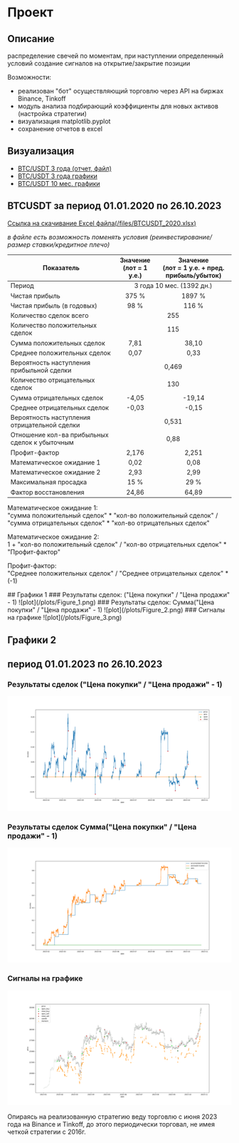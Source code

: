 # Проект

## Описание

  распределение свечей по моментам, при наступлении определенный условий
  создание сигналов на открытие/закрытие позиции

  Возможности:
  - реализован "бот" осуществляющий торговлю через API на биржах Binance, Tinkoff
  - модуль анализа подбирающий коэффициенты для новых активов (настройка стратегии)
  - визуализация matplotlib.pyplot
  - сохранение отчетов в excel

## Визуализация
<ul>
<li><a href="#btcusdt-за-период-01012020-по-26102023">BTC/USDT 3 года (отчет, файл)</a></li>
<li><a href="#графики-1">BTC/USDT 3 года графики</a></li>
<li><a href="#графики-2">BTC/USDT 10 мес. графики</a></li>
<!-- <li><a href="#rasp-за-период-01012020-по-26102023">ОАО Распадская (RASP) 3 года (отчет, файл)</a></li> -->
</ul>

##  BTCUSDT за период 01.01.2020 по 26.10.2023

<a href = 'https://raw.githubusercontent.com/Griga178/Fin_project/master/files/BTCUSDT_2020.xlsx'> Ссылка на скачивание Excel файла(/files/BTCUSDT_2020.xlsx)</a>
<p> <i>в файле есть возможность поменять условия (реинвестирование/размер ставки/кредитное плечо)</i> </p>

<table>
  <thead>
    <th>Показатель</th>
    <th> Значение<br/>(лот = 1 у.е.)</th>
    <th> Значение<br/>(лот = 1 у.е. + пред. прибыль/убыток)</th>
  </thead>
  <tbody>
    <tr>
      <td align="left">Период</td>
      <td colspan="2" align="center">3 года 10 мес. (1392 дн.)</td>
    </tr>
    <tr>
      <td align="left">Чистая прибыль</td>
      <td colspan="1" align="center">375 %</td>
      <td colspan="1" align="center">1897 %</td>
    </tr>
    <tr>
      <td align="left">Чистая прибыль (в годовых)</td>
      <td colspan="1" align="center">98 %</td>
      <td colspan="1" align="center">116 %</td>
    </tr>
    <tr>
      <td align="left">Количество сделок всего</td>
      <td colspan="2" align="center">255</td>
    </tr>
    <tr>
      <td align="left">Количество положительных сделок</td>
      <td colspan="2" align="center">115</td>
    </tr>
    <tr>
      <td align="left">Сумма положительных сделок</td>
      <td colspan="1" align="center">7,81</td>
      <td colspan="1" align="center">38,10</td>
    </tr>
    <tr>
      <td align="left">Среднее положительных сделок</td>
      <td colspan="1" align="center">0,07</td>
      <td colspan="1" align="center">0,33</td>
    </tr>
    <tr>
      <td align="left">Вероятность наступления прибыльной сделки</td>
      <td colspan="2" align="center">0,469</td>
    </tr>
    <tr>
      <td align="left">Количество отрицательных сделок</td>
      <td colspan="2" align="center">130</td>
    </tr>
    <tr>
      <td align="left">Сумма отрицательных сделок</td>
      <td colspan="1" align="center">-4,05</td>
      <td colspan="1" align="center">-19,14</td>
    </tr>
    <tr>
      <td align="left">Среднее отрицательных сделок</td>
      <td colspan="1" align="center">-0,03</td>
      <td colspan="1" align="center">-0,15</td>
    </tr>
    <tr>
      <td align="left">Вероятность наступления отрицательной сделки</td>
      <td colspan="2" align="center">0,531</td>
    </tr>
    <tr>
      <td align="left">Отношение кол-ва прибыльных сделок к убыточным</td>
      <td colspan="2" align="center">0,88</td>
    </tr>
    <tr>
      <td align="left">Профит-фактор</td>
      <td colspan="1" align="center">2,176</td>
      <td colspan="1" align="center">2,251</td>
    </tr>
    <tr>
      <td align="left">Математическое ожидание 1</td>
      <td colspan="1" align="center">0,02</td>
      <td colspan="1" align="center">0,08</td>
    </tr>
    <tr>
      <td align="left">Математическое ожидание 2</td>
      <td colspan="1" align="center">2,93</td>
      <td colspan="1" align="center">2,99</td>
    </tr>    
    <tr>
      <td align="left">Максимальная просадка</td>
      <td colspan="1" align="center">15 %</td>
      <td colspan="1" align="center">29 %</td>
    </tr>  
    <tr>
      <td align="left">Фактор восстановления</td>
      <td colspan="1" align="center">24,86</td>
      <td colspan="1" align="center">64,89</td>
    </tr>
  </tbody>
</table>

<p>Математическое ожидание 1: </br>"сумма положительный сделок" * "кол-во положительный сделок" / "сумма отрицательных сделок" * "кол-во отрицательных сделок"</p>
<p>Математическое ожидание 2: </br>1 + "кол-во положительный сделок" / "кол-во отрицательных сделок" * "Профит-фактор"</p>
<p>Профит-фактор: </br>
"Среднее положительных сделок" / "Среднее отрицательных сделок" * (-1)</p>
## Графики 1
### Результаты сделок: ("Цена покупки" / "Цена продажи" - 1)
  ![plot](/plots/Figure_1.png)
### Результаты сделок: Сумма("Цена покупки" / "Цена продажи" - 1)
  ![plot](/plots/Figure_2.png)
### Сигналы на графике
  ![plot](/plots/Figure_3.png)

## Графики 2
## период 01.01.2023 по 26.10.2023
### Результаты сделок ("Цена покупки" / "Цена продажи" - 1)
  ![plot](/plots/Figure_1_2.png)
### Результаты сделок Сумма("Цена покупки" / "Цена продажи" - 1)
  ![plot](/plots/Figure_2_2.png)
### Сигналы на графике
  ![plot](/plots/Figure_3_2.png)
<!--
## RASP за период 01.01.2020 по 26.10.2023
<a href = 'https://raw.githubusercontent.com/Griga178/Fin_project/master/files/RASPRUB_2020.xlsx'> Ссылка на скачивание Excel файла(/files/RASPRUB_2020.xlsx)</a>
<p> <i>в файле есть возможность поменять условия (реинвестирование/размер ставки/кредитное плечо)</i> </p>

  <table>
    <thead>
      <th>Показатель</th>
      <th> Значение<br/>(лот = 1 у.е.)</th>
      <th> Значение<br/>(лот = 1 у.е. + пред. прибыль/убыток)</th>
    </thead>
    <tbody>
      <tr>
        <td align="left">Период</td>
        <td colspan="2" align="center">3 года 10 мес. (1392 дн.)</td>
      </tr>
      <tr>
        <td align="left">Чистая прибыль</td>
        <td colspan="1" align="center">187 %</td>
        <td colspan="1" align="center">456 %</td>
      </tr>
      <tr>
        <td align="left">Чистая прибыль (в годовых)</td>
        <td colspan="1" align="center">49,03 %</td>
        <td colspan="1" align="center">49 %</td>
      </tr>
      <tr>
        <td align="left">Количество сделок всего</td>
        <td colspan="2" align="center">105</td>
      </tr>

      <tr>
        <td align="left">Количество положительных сделок</td>
        <td colspan="2" align="center">55</td>
      </tr>
      <tr>
        <td align="left">Сумма положительных сделок</td>
        <td colspan="1" align="center">3,02</td>
        <td colspan="1" align="center">7,23</td>
      </tr>
      <tr>
        <td align="left">Среднее положительных сделок</td>
        <td colspan="1" align="center">0,05</td>
        <td colspan="1" align="center">0,13</td>
      </tr>
      <tr>
        <td align="left">Вероятность наступления прибыльной сделки</td>
        <td colspan="2" align="center">0,524</td>
      </tr>
      <tr>
        <td align="left">Количество отрицательных сделок</td>
        <td colspan="2" align="center">50</td>
      </tr>
      <tr>
        <td align="left">Сумма отрицательных сделок</td>
        <td colspan="1" align="center">-1,15</td>
        <td colspan="1" align="center">-2,67</td>
      </tr>
      <tr>
        <td align="left">Среднее отрицательных сделок</td>
        <td colspan="1" align="center">-0,02</td>
        <td colspan="1" align="center">-0,05</td>
      </tr>
      <tr>
        <td align="left">Вероятность наступления отрицательной сделки</td>
        <td colspan="2" align="center">0,476</td>
      </tr>
      <tr>
        <td align="left">Отношение кол-ва прибыльных сделок к убыточным</td>
        <td colspan="2" align="center">1,1</td>
      </tr>
      <tr>
        <td align="left">Профит-фактор</td>
        <td colspan="1" align="center">2,46</td>
        <td colspan="1" align="center">2,38</td>
      </tr>
      <tr>
        <td align="left">Математическое ожидание 1</td>
        <td colspan="1" align="center">0,02</td>
        <td colspan="1" align="center">0,04</td>
      </tr>
      <tr>
        <td align="left">Математическое ожидание 2</td>
        <td colspan="1" align="center">3,62</td>
        <td colspan="1" align="center">3,71</td>
      </tr>    
      <tr>
        <td align="left">Максимальная просадка</td>
        <td colspan="1" align="center">15 %</td>
        <td colspan="1" align="center">16 %</td>
      </tr>  
      <tr>
        <td align="left">Фактор восстановления</td>
        <td colspan="1" align="center">12,51</td>
        <td colspan="1" align="center">29,32</td>
      </tr>
    </tbody>
  </table>

Математическое ожидание 1: "сумма положительный сделок" * "кол-во положительный сделок" / "сумма отрицательных сделок" * "кол-во отрицательных сделок"
Математическое ожидание 2: 1 + "кол-во положительный сделок" / "кол-во отрицательных сделок" * "Профит-фактор" -->


Опираясь на реализованную стратегию веду торговлю с июня 2023 года на Binance и Tinkoff, до этого периодически торговал, не имея четкой стратегии с 2016г.
